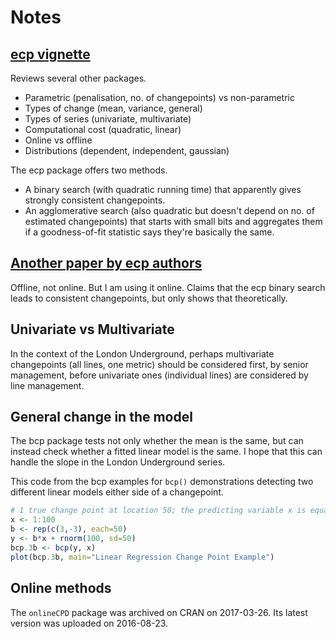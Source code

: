 # Notes

## [ecp vignette](https://cran.r-project.org/web/packages/ecp/vignettes/ecp.pdf)

Reviews several other packages.

* Parametric (penalisation, no. of changepoints) vs non-parametric
* Types of change (mean, variance, general)
* Types of series (univariate, multivariate)
* Computational cost (quadratic, linear)
* Online vs offline
* Distributions (dependent, independent, gaussian)

The ecp package offers two methods.

* A binary search (with quadratic running time) that apparently gives strongly
  consistent changepoints.
* An agglomerative search (also quadratic but doesn't depend on no. of estimated
  changepoints) that starts with small bits and aggregates them if a
  goodness-of-fit statistic says they're basically the same.

## [Another paper by ecp authors](https://arxiv.org/pdf/1306.4933.pdf)

Offline, not online.  But I am using it online.  Claims that the ecp binary
search leads to consistent changepoints, but only shows that theoretically.

## Univariate vs Multivariate

In the context of the London Underground, perhaps multivariate changepoints (all
lines, one metric) should be considered first, by senior management, before
univariate ones (individual lines) are considered by line management.

## General change in the model

The bcp package tests not only whether the mean is the same, but can instead
check whether a fitted linear model is the same.  I hope that this can handle
the slope in the London Underground series.

This code from the bcp examples for `bcp()` demonstrations detecting two
different linear models either side of a changepoint.

```r
# 1 true change point at location 50; the predicting variable x is equal to location
x <- 1:100
b <- rep(c(3,-3), each=50)
y <- b*x + rnorm(100, sd=50)
bcp.3b <- bcp(y, x)
plot(bcp.3b, main="Linear Regression Change Point Example")
```

## Online methods

The `onlineCPD` package was archived on CRAN on 2017-03-26.  Its latest version
was uploaded on 2016-08-23.
